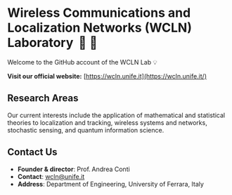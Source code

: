 # Wireless Communications and Localization Networks (WCLN) Laboratory<span style="letter-spacing:5px;"> </span>🎯<span style="letter-spacing:0px;"> </span>🚀

<!-- ![WCLN Lab Banner](https://via.placeholder.com/1920x400.png?text=WCLN+Lab+-+Advancing+Wireless+Technologies)   -->
Welcome to the GitHub account of the WCLN Lab 💡

<!-- ## About Us
The **Wireless Communications and Networking Lab (WCLN Lab)** at the University of Ferrara focuses on cutting-edge research in wireless technologies, including 5G/6G networks, IoT, machine learning for networking, and beyond. Our mission is to drive innovation in communication systems through interdisciplinary collaboration and open-source contributions. -->

**Visit our official website:** [https://wcln.unife.it](https://wcln.unife.it/)

## Research Areas 

Our current interests include the application of mathematical and statistical theories to localization and tracking, wireless systems and networks, stochastic sensing, and quantum information science.

## Contact Us

- **Founder & director**: Prof.<span style="letter-spacing:-1px;"> </span>Andrea Conti  
- **Contact**: [wcln@unife.it](mailto:wcln@unife.it)  
- **Address**: Department of Engineering, University of Ferrara, Italy  